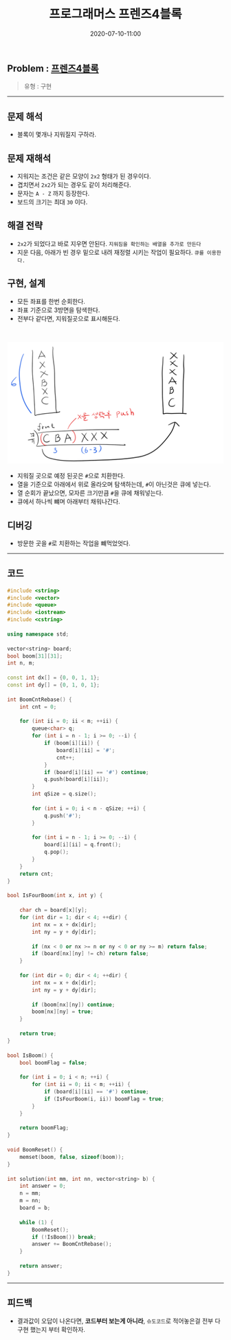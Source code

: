 ﻿---
title: 프로그래머스 프렌즈4블록
date: 2020-07-10-11:00
categories:
- PS

tags:
- Programmers
- PS
- Problem Solve
- 구현
- 큐
- 카카오

---

## Problem : [프렌즈4블록](https://programmers.co.kr/learn/courses/30/lessons/17679)
> 유형 : 구현

---
 
## 문제 해석
* 블록이 몇개나 지워질지 구하라.

## 문제 재해석
* 지워지는 조건은 같은 모양이 `2x2` 형태가 된 경우이다.
* 겹치면서 `2x2`가 되는 경우도 같이 처리해준다.
* 문자는 `A - Z` 까지 등장한다.
* 보드의 크기는 최대 `30` 이다.

## 해결 전략
* `2x2`가 되었다고 바로 지우면 안된다. `지워짐을 확인하는 배열을 추가로 만든다` 
* 지운 다음, 아래가 빈 경우 밑으로 내려 재정렬 시키는 작업이 필요하다. `큐를 이용한다.`

## 구현, 설계
* 모든 좌표를 한번 순회한다.
* 좌표 기준으로 3방면을 탐색한다.
* 전부다 같다면, 지워질곳으로 표시해둔다.

<br>

![블록 옮기기](/post_images/friendsfourblock.png)

* 지워질 곳으로 예정 된곳은 `#`으로 치환한다.
* 열을 기준으로 아래에서 위로 올라오며 탐색하는데, `#`이 아닌것은 큐에 넣는다.
* 열 순회가 끝났으면,  모자른 크기만큼 `#`을 큐에 채워넣는다.
* 큐에서 하나씩 뺴며 아래부터 채워나간다.

## 디버깅
* 방문한 곳을 `#`로 치환하는 작업을 뺴먹었엇다.

---

## 코드

```c++
#include <string>
#include <vector>
#include <queue>
#include <iostream>
#include <cstring>

using namespace std;

vector<string> board;
bool boom[31][31];
int n, m;

const int dx[] = {0, 0, 1, 1};
const int dy[] = {0, 1, 0, 1};

int BoomCntRebase() {
    int cnt = 0;

    for (int ii = 0; ii < m; ++ii) {
        queue<char> q;
        for (int i = n - 1; i >= 0; --i) {
            if (boom[i][ii]) {
                board[i][ii] = '#';
                cnt++;
            }
            if (board[i][ii] == '#') continue;
            q.push(board[i][ii]);
        }
        int qSize = q.size();

        for (int i = 0; i < n - qSize; ++i) {
            q.push('#');
        }

        for (int i = n - 1; i >= 0; --i) {
            board[i][ii] = q.front();
            q.pop();
        }
    }
    return cnt;
}

bool IsFourBoom(int x, int y) {

    char ch = board[x][y];
    for (int dir = 1; dir < 4; ++dir) {
        int nx = x + dx[dir];
        int ny = y + dy[dir];

        if (nx < 0 or nx >= n or ny < 0 or ny >= m) return false;
        if (board[nx][ny] != ch) return false;
    }
    
    for (int dir = 0; dir < 4; ++dir) {
        int nx = x + dx[dir];
        int ny = y + dy[dir];

        if (boom[nx][ny]) continue;
        boom[nx][ny] = true;
    }

    return true;
}

bool IsBoom() {
    bool boomFlag = false;
    
    for (int i = 0; i < n; ++i) {
        for (int ii = 0; ii < m; ++ii) {
            if (board[i][ii] == '#') continue;
            if (IsFourBoom(i, ii)) boomFlag = true;
        }
    }

    return boomFlag;
}

void BoomReset() {
    memset(boom, false, sizeof(boom));
}

int solution(int mm, int nn, vector<string> b) {
    int answer = 0;
    n = mm;
    m = nn;
    board = b;

    while (1) {
        BoomReset();
        if (!IsBoom()) break;
        answer += BoomCntRebase();
    }

    return answer;
}
```

---
## 피드백
* 결과값이 오답이 나온다면, **코드부터 보는게 아니라**, `슈도코드`로 적어놓은걸 전부 다 구현 했는지 부터 확인하자.
